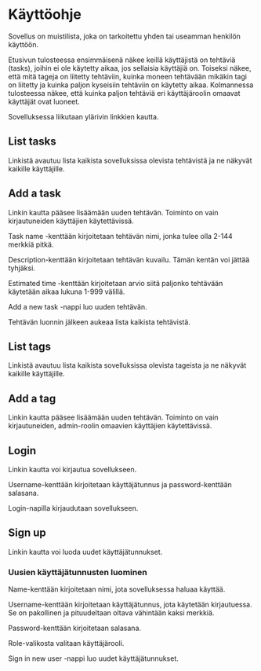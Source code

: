 # Käyttöohje

Sovellus on muistilista, joka on tarkoitettu yhden tai useamman henkilön käyttöön. 

Etusivun tulosteessa ensimmäisenä näkee keillä käyttäjistä on tehtäviä (tasks), joihin ei ole käytetty aikaa, jos sellaisia käyttäjiä on.
Toiseksi näkee, että mitä tageja on liitetty tehtäviin, kuinka moneen tehtävään mikäkin tagi on liitetty ja kuinka paljon kyseisiin tehtäviin on käytetty aikaa.
Kolmannessa tulosteessa näkee, että kuinka paljon tehtäviä eri käyttäjäroolin omaavat käyttäjät ovat luoneet.

Sovelluksessa liikutaan ylärivin linkkien kautta.

## List tasks

Linkistä avautuu lista kaikista sovelluksissa olevista tehtävistä ja ne näkyvät kaikille käyttäjille.

## Add a task

Linkin kautta pääsee lisäämään uuden tehtävän. Toiminto on vain kirjautuneiden käyttäjien käytettävissä.

Task name -kenttään kirjoitetaan tehtävän nimi, jonka tulee olla 2-144 merkkiä pitkä.

Description-kenttään kirjoitetaan tehtävän kuvailu. Tämän kentän voi jättää tyhjäksi.

Estimated time -kenttään kirjoitetaan arvio siitä paljonko tehtävään käytetään aikaa lukuna 1-999 välillä.

Add a new task -nappi luo uuden tehtävän. 

Tehtävän luonnin jälkeen aukeaa lista kaikista tehtävistä.

## List tags

Linkistä avautuu lista kaikista sovelluksissa olevista tageista ja ne näkyvät kaikille käyttäjille.

## Add a tag

Linkin kautta pääsee lisäämään uuden tehtävän. Toiminto on vain kirjautuneiden, admin-roolin omaavien käyttäjien käytettävissä.

## Login

Linkin kautta voi kirjautua sovellukseen.

Username-kenttään kirjoitetaan käyttäjätunnus ja password-kenttään salasana.

Login-napilla kirjaudutaan sovellukseen.

## Sign up

Linkin kautta voi luoda uudet käyttäjätunnukset.

### Uusien käyttäjätunnusten luominen

Name-kenttään kirjoitetaan nimi, jota sovelluksessa haluaa käyttää.

Username-kenttään kirjoitetaan käyttäjätunnus, jota käytetään kirjautuessa. Se on pakollinen ja pituudeltaan oltava vähintään kaksi merkkiä.

Password-kenttään kirjoitetaan salasana.

Role-valikosta valitaan käyttäjärooli.

Sign in new user -nappi luo uudet käyttäjätunnukset.


